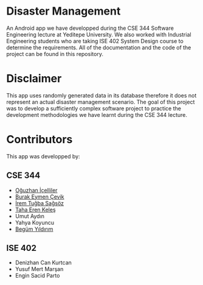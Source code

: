 # Disaster Management

An Android app we have developped during the CSE 344 Software Engineering lecture at Yeditepe University.
We also worked with Industrial Engineering students who are taking ISE 402 System Design course to determine the requirements.
All of the documentation and the code of the project can be found in this repository.

# Disclaimer

This app uses randomly generated data in its database therefore it does not represent an actual disaster management scenario.
The goal of this project was to develop a sufficiently complex software project to practice the development methodologies we have learnt during the CSE 344 lecture.

# Contributors


This app was developped by: 

## CSE 344

- [Oğuzhan İçelliler](https://github.com/SoAwsim)
- [Burak Eymen Çevik](https://github.com/Pegasushi30)
- [İrem Tuğba Sağsöz](https://github.com/iremsagsoz)
- [Taha Eren Keleş](https://github.com/TahaErenKeles)
- Umut Aydın
- Yahya Koyuncu
- [Begüm Yıldırım](https://github.com/begumyld)

## ISE 402

- Denizhan Can Kurtcan
- Yusuf Mert Marşan
- Engin Sacid Parto
